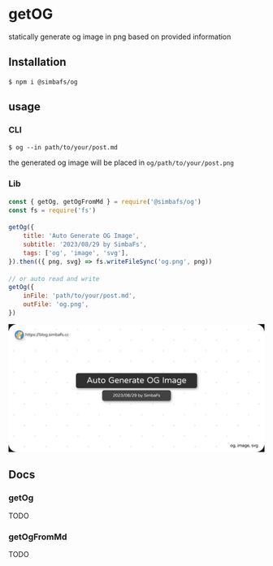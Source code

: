 # getOG
statically generate og image in png based on provided information

## Installation
```
$ npm i @simbafs/og
```

## usage
### CLI
```
$ og --in path/to/your/post.md
```

the generated og image will be placed in `og/path/to/your/post.png`

### Lib
```js
const { getOg, getOgFromMd } = require('@simbafs/og')
const fs = require('fs')

getOg({ 
    title: 'Auto Generate OG Image',
    subtitle: '2023/08/29 by SimbaFs',
    tags: ['og', 'image', 'svg'],
}).then(({ png, svg} => fs.writeFileSync('og.png', png))

// or auto read and write
getOg({
    inFile: 'path/to/your/post.md',
    outFile: 'og.png',
})
```

![og](./og.png)

## Docs
### getOg
TODO

### getOgFromMd
TODO
